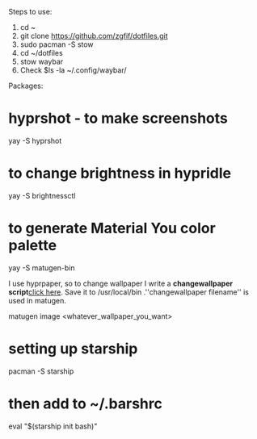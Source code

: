 Steps to use:

1. cd ~
2. git clone https://github.com/zgfif/dotfiles.git
3. sudo pacman -S stow
4. cd ~/dotfiles
5. stow waybar
6. Check $ls -la ~/.config/waybar/


Packages:

# hyprshot - to make screenshots
yay -S hyprshot

# to change brightness in hypridle
yay -S brightnessctl

# to generate Material You color palette
yay -S matugen-bin

I use hyprpaper, so to change wallpaper I write a **changewallpaper script**[click here](https://gist.github.com/zgfif/008734750ee384ad867aff27fc99533f). Save it to /usr/local/bin .''changewallpaper filename'' is used in matugen.

matugen image <whatever_wallpaper_you_want>

# setting up starship
pacman -S starship

# then add to ~/.barshrc
eval "$(starship init bash)"


